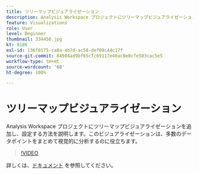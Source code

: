 ```yaml
---
title: ツリーマップビジュアライゼーション
description: Analysis Workspace プロジェクトにツリーマップビジュアライゼーションを追加し、設定する方法を説明します。このビジュアライゼーションは、多数のデータポイントをまとめて視覚的に分析するのに役立ちます。
feature: Visualizations
role: User
level: Beginner
thumbnail: 334458.jpg
kt: 8186
exl-id: 136f0175-ca0a-4b7d-ac58-def09c44c17f
source-git-commit: 84984ad9bf65cfc69117e40ac0e0cfe503cac5e5
workflow-type: tm+mt
source-wordcount: '68'
ht-degree: 100%

---
```


# ツリーマップビジュアライゼーション

Analysis Workspace プロジェクトにツリーマップビジュアライゼーションを追加し、設定する方法を説明します。このビジュアライゼーションは、多数のデータポイントをまとめて視覚的に分析するのに役立ちます。

>[!VIDEO](https://video.tv.adobe.com/v/3417454/?quality=12&learn=on&captions=jpn)

詳しくは、[ドキュメント](https://experienceleague.adobe.com/docs/analytics/analyze/analysis-workspace/visualizations/treemap.html?lang=ja) を参照してください。
